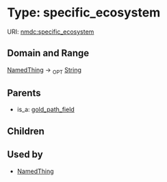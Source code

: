 
# Type: specific_ecosystem




URI: [nmdc:specific_ecosystem](https://microbiomedata/meta/specific_ecosystem)


## Domain and Range

[NamedThing](NamedThing.md) ->  <sub>OPT</sub> [String](types/String.md)

## Parents

 *  is_a: [gold_path_field](gold_path_field.md)

## Children


## Used by

 * [NamedThing](NamedThing.md)
